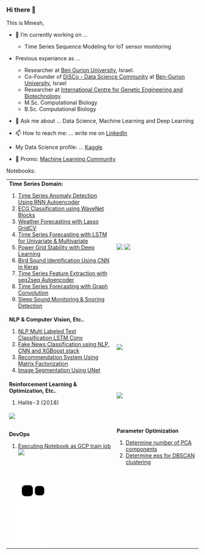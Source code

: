### Hi there 👋
This is Minesh, 

<!-- table border="0"><tr><td width="100%" -->
  <!-- pre -->

- 🔭 I’m currently working on ... 
    *  Time Series Sequence Modeling for IoT sensor monitoring
- Previous experiance as ...
    *  Researcher at [Ben Gurion University](https://in.bgu.ac.il/en/Pages/default.aspx), Israel.
    *  Co-Founder of [DiSCo - Data Science Community](https://www.bengis.org/disco) at [Ben-Gurion University](https://in.bgu.ac.il/en/pages/default.aspx), Israel 
    *  Researcher at [International Centre for Genetic Engineering and Biotechnology](http://www.icgeb.org/)
    *  M.Sc. Computational Biology
    *  B.Sc. Computational Biology

- 💬 Ask me about ... 
    Data Science, Machine Learning and Deep Learning 

- 📫 How to reach me: ... 
    write me on </pre> <a href="https://LinkedIn.com/in/mineshjethva">LinkedIn</a> 

- My Data Science profile: ... 
    <a href="https://www.kaggle.com/mineshjethva">Kaggle</a>

- 🧾 Promo: [Machine Learning Community](http://forum.heroml.org)

<!--
**minesh1291/Minesh1291** is a ✨ _special_ ✨ repository because its `README.md` (this file) appears on your GitHub profile.

Here are some ideas to get you started:

- 🔭 I’m currently working on ...
- 🌱 I’m currently learning ...
- 👯 I’m looking to collaborate on ...
- 🤔 I’m looking for help with ...
- 💬 Ask me about ...
- 📫 How to reach me: ...
- 😄 Pronouns: ...
- ⚡ Fun fact: ...

-->

  <!-- /pre>
  </td>
<!-- td>
<img src="https://github-readme-stats.vercel.app/api?username=minesh1291&show_icons=true&theme=dark" >
 </td ></tr>
  </table -->
  
<!--

Actively looking for a Data Scientist position. 

**Data Scientist** working with sequence modelling for Time-Series

-->

Notebooks:

<table>
    <tr>
        <td width="56%">
            <strong>Time Series Domain:</strong>
            <ol>
                <li><a href="https://www.kaggle.com/mineshjethva/timeseries-anomaly-detection-using-rnn-autoencoder" rel="nofollow">Time Series Anomaly Detection Using RNN Autoencoder</a></li>
                <li><a href="https://www.kaggle.com/mineshjethva/ecg-model" rel="nofollow">ECG Classification using WaveNet Blocks</a></li>
                <li><a href="https://www.kaggle.com/mineshjethva/weather-forcasting-lasso-gridcv?scriptVersionId=3567529" rel="nofollow">Weather Forecasting with Lasso GridCV</a></li>
                <li><a href="https://www.kaggle.com/mineshjethva/time-series-forecasting-with-lstm-for-uni-multivar" rel="nofollow">Time Series Forecasting with LSTM for Univariate &amp; Multivariate</a></li>
                <li><a href="https://www.kaggle.com/mineshjethva/power-grid-stability-with-deep-learning" rel="nofollow">Power Grid Stability with Deep Learning</a></li>
                <li><a href="https://www.kaggle.com/mineshjethva/making-prediction-with-keras-pre-trained-model?scriptVersionId=39728764" rel="nofollow">Bird Sound Identification Using CNN in Keras</a></li>
                <li><a href="https://www.kaggle.com/mineshjethva/timeseries-featureextraction-seq2seq-autoencoder" rel="nofollow">Time Series Feature Extraction with seq2seq Autoencoder</a></li>
                <li><a href="https://www.kaggle.com/mineshjethva/graph-timeseries-forecasting" rel="nofollow">Time Series Forecasting with Graph Convolution</a></li>
                <li><a href="https://www.kaggle.com/mineshjethva/sleep-monitoring-snoring-detection/" rel="nofollow">Sleep Sound Monitoring &amp; Snoring Detection</a></li>
            </ol>
        </td>
        <td>
            <img src="https://user-images.githubusercontent.com/6646693/129485595-7d132169-74ea-47ad-9a16-849144ec2af9.gif" width="70%">
            <img src="https://user-images.githubusercontent.com/6646693/129487538-92b3708a-5d07-44f1-b0f2-22734f450bfb.gif" width="70%">
        </td>
    </tr>
    <tr>
        <td colspan=1>
          <strong> NLP & Computer Vision, Etc.. </strong>
          <ol>
                <li><a href="https://www.kaggle.com/mineshjethva/nlp-text-classification-lstm-conv?scriptVersionId=39400049" rel="nofollow">NLP Multi Labeled Text Classification LSTM Conv</a></li>
                <li><a href="https://www.kaggle.com/mineshjethva/tomtom-fakenews-v2" rel="nofollow">Fake News Classification using NLP, CNN and XGBoost stack</a></li>
                <li><a href="https://www.kaggle.com/mineshjethva/recommendation-system-using-matrix-factorization" rel="nofollow">Recommendation System Using Matrix Factorization</a></li>
                <li><a href="https://www.kaggle.com/mineshjethva/image-segmentation-using-unet" rel="nofollow">Image Segmentation Using UNet</a></li>
            </ol>
        <td>
            <img src="https://user-images.githubusercontent.com/6646693/135624408-b613b201-4d6a-4c20-811f-a59791422066.gif" width="70%">
        </td>
    </tr>
  <tr>
        <td colspan=1>
          <strong> Reinforcement Learning & Optimization, Etc.. </strong>
          <ol>
            <li> Halite-3 (2018) </li>
          </ol>
        <td>
            <img src="https://github.com/minesh1291/minesh1291.github.io/raw/master/_images/halite-in-action.gif" width="70%">
        </td>
    </tr>
    <tr>
        <td colspan=2>
            <img src="https://user-images.githubusercontent.com/6646693/135627334-5857e252-af05-40fc-a995-0622f1bc468f.png" width="70%">
        </td>    
    </tr>
    <tr>
<td colspan=1>
<strong>  DevOps </strong>
<ol>
  <li><a href="https://www.kaggle.com/general/196909">Executing Notebook as GCP train job</a>
<img src="https://user-images.githubusercontent.com/6646693/135630007-aef53893-cd20-41d2-a2d6-aaa4f29ca138.png" width="70%">
</li>
  </ol>
</td>
<td colspan=1>

<strong>  Parameter Optimization </strong> 
1. [Determine number of PCA components](https://www.kaggle.com/mineshjethva/determine-n-pca-components?rvi=1)
1. [Determine eps for DBSCAN clustering](https://www.kaggle.com/mineshjethva/determine-eps-for-dbscan-clustering?scriptVersionId=48245677)
</td>
  </tr>
      <tr>
      <tr><td colspan=2>
<img src="https://github.com/minesh1291/Minesh1291/blob/output/github-contribution-grid-snake.svg" alt="Snake animation" style="max-width:100%;">
